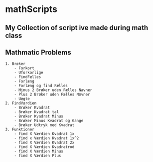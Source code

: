 # mathScripts
## My Collection of script ive made during math class

## Mathmatic Problems 
	1. Brøker
		- Forkort
		- Uforkorlige
		- FindFælles
		- Forlæng
		- Forlæng og find Fælles
		- Minus 2 Brøker uden Fælles Nævner
		- Plus 2 Brøker uden Fælles Nævner
		- Uægte
	2. FindVærdien
		- Brøker Kvadrat
		- Brøker Kvadrat tal
		- Brøker Kvadrat Minus
		- Brøker Minus Kvadrat og Gange
		- Brøker Udtryk med Kvadrat 
	3. Funktioner
		- find X Værdien Kvadrat 1x
		- find x Værdien Kvadrat 1x^2
		- find X Værdien Kvadrat 2x
		- find X Værdien Kvadratrod
		- find X Værdien Minus
		- find X Værdien Plus
